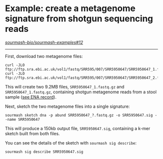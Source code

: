 # Example: create a metagenome signature from shotgun sequencing reads

*[sourmash-bio/sourmash-examples#12](https://github.com/sourmash-bio/sourmash-examples/issues/12)*

---

<!--
# yaml config options below.
---
frontpage: True # should it show up on front page?
priority: 4 # default priority 999 => in with all the rest :). 1 pushes it to top, etc.
---
-->

First, download two metagenome files:
```shell
curl -JLO ftp://ftp.sra.ebi.ac.uk/vol1/fastq/SRR595/007/SRR5950647/SRR5950647_1.fastq.gz
curl -JLO ftp://ftp.sra.ebi.ac.uk/vol1/fastq/SRR595/007/SRR5950647/SRR5950647_2.fastq.gz
```
This will create two 9.2MB files, `SRR5950647_1.fastq.gz` and `SRR5950647_1.fastq.gz`, containing shotgun metagenome reads from a stool sample ([see ENA record](https://www.ebi.ac.uk/ena/browser/view/SRR5950647?show=reads)).

Next, sketch the two metagenome files into a single signature:

```shell
sourmash sketch dna -p abund SRR5950647_?.fastq.gz -o SRR5950647.sig --name SRR5950647
```

This will produce a 150kb output file, `SRR5950647.sig`, containing a k-mer sketch built from both files.

You can see the details of the sketch with `sourmash sig describe`:
```shell
sourmash sig describe SRR5950647.sig
```
